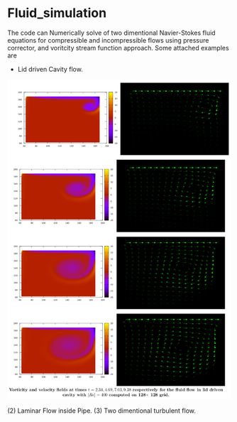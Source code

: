 # Fluid_simulation
The code can Numerically solve of two dimentional Navier-Stokes fluid equations for compressible and incompressible flows using 
pressure corrector, and voritcity stream function approach. Some attached examples are

+ Lid driven Cavity flow.

![alt text](img1.png)

(2) Laminar Flow inside Pipe.
(3) Two dimentional turbulent flow.
